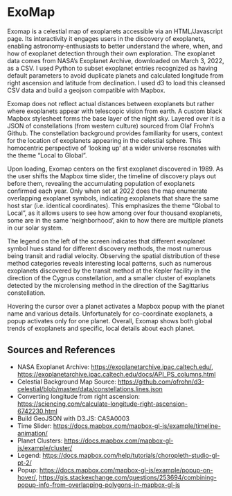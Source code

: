 # ExoMap

Exomap is a celestial map of exoplanets accessible via an HTML/Javascript page. Its interactivity it engages users in the discovery of exoplanets, enabling astronomy-enthusiasts to better understand the where, when, and how of exoplanet detection through their own exploration. The exoplanet data comes from NASA’s Exoplanet Archive, downloaded on March 3, 2022, as a CSV. I used Python to subset exoplanet entries recognized as having default parameters to avoid duplicate planets and calculated longitude from right ascension and latitude from declination. I used d3 to load this cleansed CSV data and build a geojson compatible with Mapbox.

Exomap does not reflect actual distances between exoplanets but rather where exoplanets appear with telescopic vision from earth. A custom black Mapbox stylesheet forms the base layer of the night sky. Layered over it is a JSON of constellations (from western culture) sourced from Olaf Frohn’s Github. The constellation background provides familiarity for users, context for the location of exoplanets appearing in the celestial sphere. This homocentric perspective of ‘looking up’ at a wider universe resonates with the theme “Local to Global”. 

Upon loading, Exomap centers on the first exoplanet discovered in 1989. As the user shifts the Mapbox time slider, the timeline of discovery plays out before them, revealing the accumulating population of exoplanets confirmed each year. Only when set at 2022 does the map enumerate overlapping exoplanet symbols, indicating exoplanets that share the same host star (i.e. identical coordinates). This emphasizes the theme “Global to Local”, as it allows users to see how among over four thousand exoplanets, some are in the same ‘neighborhood’, akin to how there are multiple planets in our solar system. 

The legend on the left of the screen indicates that different exoplanet symbol hues stand for different discovery methods, the most numerous being transit and radial velocity. Observing the spatial distribution of these method categories reveals interesting local patterns, such as numerous exoplanets discovered by the transit method at the Kepler facility in the direction of the Cygnus constellation, and a smaller cluster of exoplanets detected by the microlensing method in the direction of the Sagittarius constellation.

Hovering the cursor over a planet activates a Mapbox popup with the planet name and various details. Unfortunately for co-coordinate exoplanets, a popup activates only for one planet. Overall, Exomap shows both global trends of exoplanets and specific, local details about each planet.

## Sources and References
-	NASA Exoplanet Archive: https://exoplanetarchive.ipac.caltech.edu/, https://exoplanetarchive.ipac.caltech.edu/docs/API_PS_columns.html
- Celestial Background Map Source: https://github.com/ofrohn/d3-celestial/blob/master/data/constellations.lines.json
- Converting longitude from right ascension: https://sciencing.com/calculate-longitude-right-ascension-6742230.html
- Build GeoJSON with D3.JS: CASA0003
- Time Slider: https://docs.mapbox.com/mapbox-gl-js/example/timeline-animation/
- Planet Clusters: https://docs.mapbox.com/mapbox-gl-js/example/cluster/
- Legend: https://docs.mapbox.com/help/tutorials/choropleth-studio-gl-pt-2/
- Popup: https://docs.mapbox.com/mapbox-gl-js/example/popup-on-hover/, https://gis.stackexchange.com/questions/253694/combining-popup-info-from-overlapping-polygons-in-mapbox-gl-js
